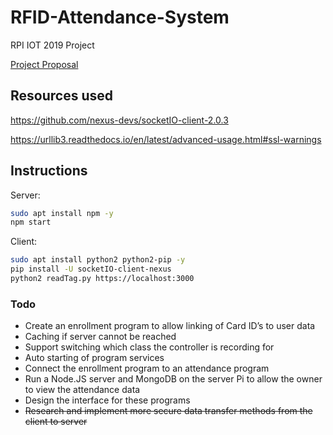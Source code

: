 # RFID-Attendance-System
RPI IOT 2019 Project

[Project Proposal](https://docs.google.com/document/d/1QlV8jkIaQD0IFdyguDEGK3X-7NJBnk0Imp9yfcRr-jM)

## Resources used

https://github.com/nexus-devs/socketIO-client-2.0.3

https://urllib3.readthedocs.io/en/latest/advanced-usage.html#ssl-warnings

## Instructions

Server:

```bash
sudo apt install npm -y
npm start
```

Client: 

```bash
sudo apt install python2 python2-pip -y
pip install -U socketIO-client-nexus
python2 readTag.py https://localhost:3000
```

### Todo
* Create an enrollment program to allow linking of Card ID’s to user data
* Caching if server cannot be reached
* Support switching which class the controller is recording for
* Auto starting of program services
* Connect the enrollment program to an attendance program
* Run a Node.JS server and MongoDB on the server Pi to allow the owner to view the attendance data
* Design the interface for these programs
* ~~Research and implement more secure data transfer methods from the client to server~~

